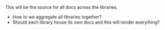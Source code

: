 This will be the source for all docs across the libraries.

- How to we aggregate all libraries together?
- Should each library house its own docs and this will render everything?